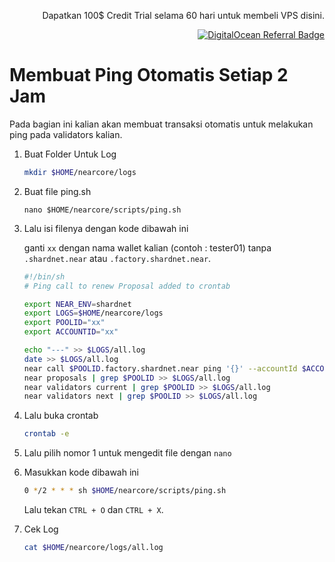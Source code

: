 <p align="right">Dapatkan 100$ Credit Trial selama 60 hari untuk membeli VPS disini.</p>
<p align="right"><a href="https://www.digitalocean.com/?refcode=825d86d58739&utm_campaign=Referral_Invite&utm_medium=Referral_Program&utm_source=badge"><img src="https://web-platforms.sfo2.cdn.digitaloceanspaces.com/WWW/Badge%201.svg" alt="DigitalOcean Referral Badge" /></a></p>

# Membuat Ping Otomatis Setiap 2 Jam
Pada bagian ini kalian akan membuat transaksi otomatis untuk melakukan ping pada validators kalian.

1. Buat Folder Untuk Log

    ```bash
    mkdir $HOME/nearcore/logs
    ```
  
2. Buat file ping.sh
  
    ```
    nano $HOME/nearcore/scripts/ping.sh
    ```
  
3. Lalu isi filenya dengan kode dibawah ini

    ganti `xx` dengan nama wallet kalian (contoh : tester01) tanpa `.shardnet.near` atau `.factory.shardnet.near`.

    ```bash
    #!/bin/sh
    # Ping call to renew Proposal added to crontab

    export NEAR_ENV=shardnet
    export LOGS=$HOME/nearcore/logs
    export POOLID="xx"
    export ACCOUNTID="xx"

    echo "---" >> $LOGS/all.log
    date >> $LOGS/all.log
    near call $POOLID.factory.shardnet.near ping '{}' --accountId $ACCOUNTID.shardnet.near --gas=300000000000000 >> $LOGS/all.log
    near proposals | grep $POOLID >> $LOGS/all.log
    near validators current | grep $POOLID >> $LOGS/all.log
    near validators next | grep $POOLID >> $LOGS/all.log
    ```
4. Lalu buka crontab
    
    ```bash
    crontab -e
    ```

5. Lalu pilih nomor 1 untuk mengedit file dengan `nano`


6. Masukkan kode dibawah ini

    ```bash
    0 */2 * * * sh $HOME/nearcore/scripts/ping.sh
    ```
    
    Lalu tekan `CTRL + O` dan `CTRL + X`.
    
7. Cek Log
  
    ```bash
    cat $HOME/nearcore/logs/all.log
    ```
